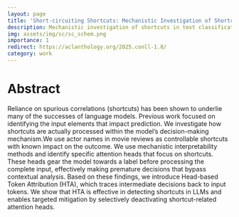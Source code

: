```yaml
---
layout: page
title: 'Short-circuiting Shortcuts: Mechanistic Investigation of Shortcuts in Text Classification'
description: Mechanistic investigation of shortcuts in text classification with LLMs identifies attention heads that make premature predictions from shortcuts.calssification via reward scaling
img: assets/img/sc/sc_schem.png
importance: 1
redirect: https://aclanthology.org/2025.conll-1.8/
category: work
---
```


# Abstract
Reliance on spurious correlations (shortcuts) has been shown to underlie many of the successes of language models. Previous work focused on identifying the input elements that impact prediction. We investigate how shortcuts are actually processed within the model’s decision-making mechanism.We use actor names in movie reviews as controllable shortcuts with known impact on the outcome. We use mechanistic interpretability methods and identify specific attention heads that focus on shortcuts. These heads gear the model towards a label before processing the complete input, effectively making premature decisions that bypass contextual analysis. Based on these findings, we introduce Head-based Token Attribution (HTA), which traces intermediate decisions back to input tokens. We show that HTA is effective in detecting shortcuts in LLMs and enables targeted mitigation by selectively deactivating shortcut-related attention heads.